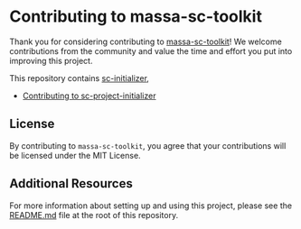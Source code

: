# Contributing to massa-sc-toolkit

Thank you for considering contributing to [massa-sc-toolkit](https://github.com/massalabs/massa-sc-toolkit)!
We welcome contributions from the community and value the time and effort you put into improving this project.

This repository contains [sc-initializer](https://github.com/massalabs/massa-sc-toolkit/tree/main/packages/sc-project-initializer), 

- [Contributing to sc-project-initializer](./packages/sc-project-initializer/CONTRIBUTING.md)

## License

By contributing to `massa-sc-toolkit`, you agree that your contributions will be licensed under the MIT License.

## Additional Resources

For more information about setting up and using this project, please see the [README.md](./README.md) file at the root of this repository.
